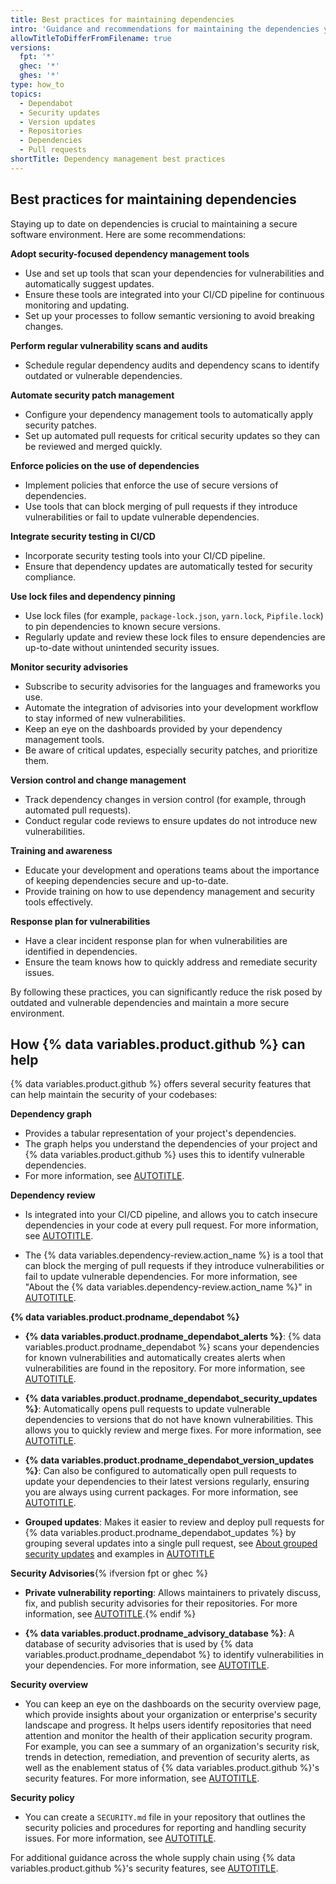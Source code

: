 ```yaml
---
title: Best practices for maintaining dependencies
intro: 'Guidance and recommendations for maintaining the dependencies you use, including {% data variables.product.github %}''s security products that can help.'
allowTitleToDifferFromFilename: true
versions:
  fpt: '*'
  ghec: '*'
  ghes: '*'
type: how_to
topics:
  - Dependabot
  - Security updates
  - Version updates
  - Repositories
  - Dependencies
  - Pull requests
shortTitle: Dependency management best practices
---
```


## Best practices for maintaining dependencies

Staying up to date on dependencies is crucial to maintaining a secure software environment. Here are some recommendations:

**Adopt security-focused dependency management tools**

   * Use and set up tools that scan your dependencies for vulnerabilities and automatically suggest updates.
   * Ensure these tools are integrated into your CI/CD pipeline for continuous monitoring and updating.
   * Set up your processes to follow semantic versioning to avoid breaking changes.

**Perform regular vulnerability scans and audits**

   * Schedule regular dependency audits and dependency scans to identify outdated or vulnerable dependencies.

**Automate security patch management**

   * Configure your dependency management tools to automatically apply security patches.
   * Set up automated pull requests for critical security updates so they can be reviewed and merged quickly.

**Enforce policies on the use of dependencies**

   * Implement policies that enforce the use of secure versions of dependencies.
   * Use tools that can block merging of pull requests if they introduce vulnerabilities or fail to update vulnerable dependencies.

**Integrate security testing in CI/CD**

   * Incorporate security testing tools into your CI/CD pipeline.
   * Ensure that dependency updates are automatically tested for security compliance.

**Use lock files and dependency pinning**

   * Use lock files (for example, `package-lock.json`, `yarn.lock`, `Pipfile.lock`) to pin dependencies to known secure versions.
   * Regularly update and review these lock files to ensure dependencies are up-to-date without unintended security issues.

**Monitor security advisories**

   * Subscribe to security advisories for the languages and frameworks you use.
   * Automate the integration of advisories into your development workflow to stay informed of new vulnerabilities.
   * Keep an eye on the dashboards provided by your dependency management tools.
   * Be aware of critical updates, especially security patches, and prioritize them.

**Version control and change management**

   * Track dependency changes in version control (for example, through automated pull requests).
   * Conduct regular code reviews to ensure updates do not introduce new vulnerabilities.

 **Training and awareness**

   * Educate your development and operations teams about the importance of keeping dependencies secure and up-to-date.
   * Provide training on how to use dependency management and security tools effectively.

**Response plan for vulnerabilities**

   * Have a clear incident response plan for when vulnerabilities are identified in dependencies.
   * Ensure the team knows how to quickly address and remediate security issues.

By following these practices, you can significantly reduce the risk posed by outdated and vulnerable dependencies and maintain a more secure environment.

## How {% data variables.product.github %} can help

{% data variables.product.github %} offers several security features that can help maintain the security of your codebases:

**Dependency graph**

   * Provides a tabular representation of your project's dependencies.
   * The graph helps you understand the dependencies of your project and {% data variables.product.github %} uses this to identify vulnerable dependencies.
   * For more information, see [AUTOTITLE](/code-security/supply-chain-security/understanding-your-software-supply-chain/about-the-dependency-graph).

**Dependency review**

   * Is integrated into your CI/CD pipeline, and allows you to catch insecure dependencies in your code at every pull request. For more information, see [AUTOTITLE](/code-security/supply-chain-security/understanding-your-software-supply-chain/about-dependency-review).

   * The {% data variables.dependency-review.action_name %} is a tool that can block the merging of pull requests if they introduce vulnerabilities or fail to update vulnerable dependencies. For more information, see "About the {% data variables.dependency-review.action_name %}" in [AUTOTITLE](/code-security/supply-chain-security/understanding-your-software-supply-chain/about-dependency-review#about-the-dependency-review-action).

**{% data variables.product.prodname_dependabot %}**

   * **{% data variables.product.prodname_dependabot_alerts %}**: {% data variables.product.prodname_dependabot %} scans your dependencies for known vulnerabilities and automatically  creates alerts when vulnerabilities are found in the repository. For more information, see [AUTOTITLE](/code-security/dependabot/dependabot-alerts/about-dependabot-alerts).

   * **{% data variables.product.prodname_dependabot_security_updates %}**: Automatically opens pull requests to update vulnerable dependencies to versions that do not have known vulnerabilities. This allows you to quickly review and merge fixes. For more information, see [AUTOTITLE](/code-security/dependabot/dependabot-security-updates/about-dependabot-security-updates).

   * **{% data variables.product.prodname_dependabot_version_updates %}**: Can also be configured to automatically open pull requests to update your dependencies to their latest versions regularly, ensuring you are always using current packages. For more information, see [AUTOTITLE](/code-security/dependabot/dependabot-version-updates/about-dependabot-version-updates).

   * **Grouped updates**: Makes it easier to review and deploy pull requests for {% data variables.product.prodname_dependabot_updates %} by grouping several updates into a single pull request, see [About grouped security updates](/code-security/dependabot/dependabot-security-updates/about-dependabot-security-updates#about-grouped-security-updates) and examples in [AUTOTITLE](/code-security/dependabot/dependabot-version-updates/optimizing-pr-creation-version-updates#reducing-the-volume-of-dependabot-pull-requests)

**Security Advisories**{% ifversion fpt or ghec %}

   * **Private vulnerability reporting**: Allows maintainers to privately discuss, fix, and publish security advisories for their repositories. For more information, see [AUTOTITLE](/code-security/security-advisories/guidance-on-reporting-and-writing-information-about-vulnerabilities/privately-reporting-a-security-vulnerability).{% endif %}

   * **{% data variables.product.prodname_advisory_database %}**: A database of security advisories that is used by {% data variables.product.prodname_dependabot %} to identify vulnerabilities in your dependencies. For more information, see [AUTOTITLE](/code-security/security-advisories/working-with-global-security-advisories-from-the-github-advisory-database/about-the-github-advisory-database).

**Security overview**

   * You can keep an eye on the dashboards on the security overview page, which provide  insights about your organization or enterprise's security landscape and progress. It helps users identify repositories that need attention and monitor the health of their application security program. For example, you can see a summary of an organization's security risk, trends in detection, remediation, and prevention of security alerts, as well as the enablement status of {% data variables.product.github %}'s security features. For more information, see [AUTOTITLE](/code-security/security-overview/about-security-overview).

**Security policy**

   * You can create a `SECURITY.md` file in your repository that outlines the security policies and procedures for reporting and handling security issues. For more information, see [AUTOTITLE](/code-security/getting-started/adding-a-security-policy-to-your-repository).

For additional guidance across the whole supply chain using {% data variables.product.github %}'s security features, see [AUTOTITLE](/code-security/supply-chain-security/end-to-end-supply-chain/end-to-end-supply-chain-overview).
